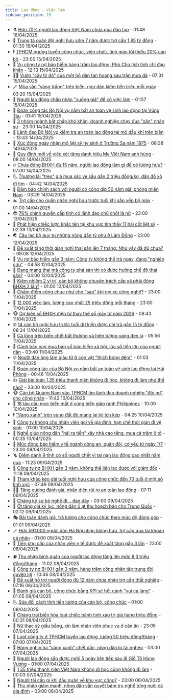```yaml
---
title: Lao động - Việc làm
sidebar_position: 19
---
```


<!-- dantri-lao-dong-viec-lam:START -->
- ⚗️ [Hơn 70% người lao động Việt Nam chưa qua đào tạo](https://dantri.com.vn/lao-dong-viec-lam/hon-70-nguoi-lao-dong-viet-nam-chua-qua-dao-tao-20250415232706014.htm) - 01:48 16/04/2025
- 🙉 [Trung tá quân đội nghỉ hưu sớm 7 năm được trợ cấp 1,85 tỷ đồng](https://dantri.com.vn/lao-dong-viec-lam/trung-ta-quan-doi-nghi-huu-som-7-nam-duoc-tro-cap-185-ty-dong-20250415151912058.htm) - 01:30 16/04/2025
- 🕴 [TPHCM ngưng tuyển công chức, viên chức, tinh giản tối thiểu 20% cán bộ](https://dantri.com.vn/lao-dong-viec-lam/tphcm-ngung-tuyen-cong-chuc-vien-chuc-tinh-gian-toi-thieu-20-can-bo-20250415173026186.htm) - 23:00 15/04/2025
- 🧐 [Vụ công ty nợ bảo hiểm hàng trăm lao động: Phó Chủ tịch tỉnh chỉ đạo khẩn](https://dantri.com.vn/lao-dong-viec-lam/vu-cong-ty-no-bao-hiem-hang-tram-lao-dong-pho-chu-tich-tinh-chi-dao-khan-20250415172040279.htm) - 12:13 15/04/2025
- 🧑‍💻 [Vườn &quot;cây tỷ đô&quot; của một hộ dân tan hoang sau trận mưa đá](https://dantri.com.vn/lao-dong-viec-lam/vuon-cay-ty-do-cua-mot-ho-dan-tan-hoang-sau-tran-mua-da-20250415142200531.htm) - 07:31 15/04/2025
- 🪄 [Mùa săn &quot;vàng trắng&quot; trên biển, ngư dân kiếm tiền triệu mỗi ngày](https://dantri.com.vn/lao-dong-viec-lam/mua-san-vang-trang-tren-bien-ngu-dan-kiem-tien-trieu-moi-ngay-20250415090043729.htm) - 03:20 15/04/2025
- 🦣 [Người lao động chấp nhận &quot;xuống giá&quot; để có việc làm](https://dantri.com.vn/lao-dong-viec-lam/nguoi-lao-dong-chap-nhan-xuong-gia-de-co-viec-lam-20250412112834293.htm) - 01:57 15/04/2025
- 🎡 [Đoàn công tác Bộ Nội vụ nắm bắt an toàn vệ sinh lao động tại Vũng Tàu](https://dantri.com.vn/lao-dong-viec-lam/doan-cong-tac-bo-noi-vu-nam-bat-an-toan-ve-sinh-lao-dong-tai-vung-tau-20250414204427615.htm) - 01:41 15/04/2025
- 🦍 [3 nhóm ngành bất chấp khó khăn, doanh nghiệp chạy đua &quot;săn&quot; nhân sự](https://dantri.com.vn/lao-dong-viec-lam/3-nhom-nganh-bat-chap-kho-khan-doanh-nghiep-chay-dua-san-nhan-su-20250414144842497.htm) - 23:00 14/04/2025
- 🫶 [Lãnh đạo Bộ Nội vụ kiểm tra an toàn lao động tại mỏ dầu khí trên biển](https://dantri.com.vn/lao-dong-viec-lam/lanh-dao-bo-noi-vu-kiem-tra-an-toan-lao-dong-tai-mo-dau-khi-tren-bien-20250414194402462.htm) - 13:43 14/04/2025
- 🥸 [Xúc động ngày nhận mộ liệt sỹ hy sinh ở Trường Sa năm 1975](https://dantri.com.vn/lao-dong-viec-lam/xuc-dong-ngay-nhan-mo-liet-sy-hy-sinh-o-truong-sa-nam-1975-20250414151034936.htm) - 08:38 14/04/2025
- 🎡 [Quy định mới về việc xét tặng danh hiệu Mẹ Việt Nam anh hùng](https://dantri.com.vn/lao-dong-viec-lam/quy-dinh-moi-ve-viec-xet-tang-danh-hieu-me-viet-nam-anh-hung-20250414104548013.htm) - 08:00 14/04/2025
- 🔥 [Chưa đóng BHXH đủ 15 năm, người lao động làm gì để có lương hưu?](https://dantri.com.vn/lao-dong-viec-lam/chua-dong-bhxh-du-15-nam-nguoi-lao-dong-lam-gi-de-co-luong-huu-20250414114414247.htm) - 07:00 14/04/2025
- 🌜 [Thương lái &quot;treo&quot; giá mua xác ve sầu gần 2 triệu đồng/kg, dân đổ xô đi tìm](https://dantri.com.vn/lao-dong-viec-lam/thuong-lai-treo-gia-mua-xac-ve-sau-gan-2-trieu-dongkg-dan-do-xo-di-tim-20250414111304895.htm) - 04:42 14/04/2025
- 🤭 [Đảm bảo chính sách với người có công dịp 50 năm giải phóng miền Nam](https://dantri.com.vn/lao-dong-viec-lam/dam-bao-chinh-sach-voi-nguoi-co-cong-dip-50-nam-giai-phong-mien-nam-20250414101558747.htm) - 03:29 14/04/2025
- 🏊 [Trợ cấp cho quân nhân nghỉ hưu trước tuổi khi sắp xếp bộ máy](https://dantri.com.vn/lao-dong-viec-lam/tro-cap-cho-quan-nhan-nghi-huu-truoc-tuoi-khi-sap-xep-bo-may-20250413063729036.htm) - 01:00 14/04/2025
- 😎 [76% chính quyền cấp tỉnh có lãnh đạo chủ chốt là nữ](https://dantri.com.vn/lao-dong-viec-lam/76-chinh-quyen-cap-tinh-co-lanh-dao-chu-chot-la-nu-20250413151222224.htm) - 23:00 13/04/2025
- 🤖 [Phát hiện chiếc lược khắc tên tại khu vực tìm thấy 11 hài cốt liệt sỹ](https://dantri.com.vn/lao-dong-viec-lam/phat-hien-chiec-luoc-khac-ten-tai-khu-vuc-tim-thay-11-hai-cot-liet-sy-20250412142745435.htm) - 02:39 13/04/2025
- 🌏 [Câu lạc bộ quy tụ những nông dân tỷ phú ở Lâm Đồng](https://dantri.com.vn/lao-dong-viec-lam/cau-lac-bo-quy-tu-nhung-nong-dan-ty-phu-o-lam-dong-20250412152523353.htm) - 23:00 12/04/2025
- 🦏 [Đề xuất tăng thời gian nghỉ thai sản lên 7 tháng: Như vậy đã đủ chưa?](https://dantri.com.vn/lao-dong-viec-lam/de-xuat-tang-thoi-gian-nghi-thai-san-len-7-thang-nhu-vay-da-du-chua-20250412105015153.htm) - 09:08 12/04/2025
- 🤔 [Vụ nợ bảo hiểm gần 3 năm: Công ty không thể trả ngay, đang &quot;nghiên cứu&quot;](https://dantri.com.vn/lao-dong-viec-lam/vu-no-bao-hiem-gan-3-nam-cong-ty-khong-the-tra-ngay-dang-nghien-cuu-20250412112926179.htm) - 04:58 12/04/2025
- 🌮 [Đang mang thai mà công ty phá sản thì có được hưởng chế độ thai sản?](https://dantri.com.vn/lao-dong-viec-lam/dang-mang-thai-ma-cong-ty-pha-san-thi-co-duoc-huong-che-do-thai-san-20250410172102067.htm) - 04:00 12/04/2025
- 💪 [Kiêm nhiệm 2 vị trí, cán bộ không chuyên trách cấp xã phải đóng BHXH 2 lần?](https://dantri.com.vn/lao-dong-viec-lam/kiem-nhiem-2-vi-tri-can-bo-khong-chuyen-trach-cap-xa-phai-dong-bhxh-2-lan-20250410162539476.htm) - 01:00 12/04/2025
- 💪 [Chấm điểm công chức như cho &quot;sao&quot; khi gọi xe công nghệ?](https://dantri.com.vn/lao-dong-viec-lam/cham-diem-cong-chuc-nhu-cho-sao-khi-goi-xe-cong-nghe-20250411183723030.htm) - 23:00 11/04/2025
- 🦒 [12.000 việc làm, lương cao nhất 25 triệu đồng mỗi tháng](https://dantri.com.vn/lao-dong-viec-lam/12000-viec-lam-luong-cao-nhat-25-trieu-dong-moi-thang-20250411154248339.htm) - 23:00 11/04/2025
- 🐵 [Dự kiến sổ BHXH điện tử thay thế sổ giấy từ năm 2026](https://dantri.com.vn/lao-dong-viec-lam/du-kien-so-bhxh-dien-tu-thay-the-so-giay-tu-nam-2026-20250411144937842.htm) - 08:43 11/04/2025
- 🤓 [14 cán bộ nghỉ hưu trước tuổi dự kiến được chi trả gần 15 tỷ đồng](https://dantri.com.vn/lao-dong-viec-lam/14-can-bo-nghi-huu-truoc-tuoi-du-kien-duoc-chi-tra-gan-15-ty-dong-20250411150949701.htm) - 08:34 11/04/2025
- 🧐 [Cá lồng trên biển chết bất thường và hiện tượng váng đen lạ](https://dantri.com.vn/lao-dong-viec-lam/ca-long-tren-bien-chet-bat-thuong-va-hien-tuong-vang-den-la-20250411092118419.htm) - 05:56 11/04/2025
- 💪 [Cảnh báo nạn mua bán sổ bảo hiểm xã hội, lừa số tiền lớn của người dân](https://dantri.com.vn/lao-dong-viec-lam/canh-bao-nan-mua-ban-so-bao-hiem-xa-hoi-lua-so-tien-lon-cua-nguoi-dan-20250410202901523.htm) - 03:40 11/04/2025
- 🤓 [Người đàn ông làm giàu từ 6 con vật &quot;thích bóng đêm&quot;](https://dantri.com.vn/lao-dong-viec-lam/nguoi-dan-ong-lam-giau-tu-6-con-vat-thich-bong-dem-20250410105641906.htm) - 01:03 11/04/2025
- 💯 [Đoàn công tác của Bộ Nội vụ nắm bắt an toàn vệ sinh lao động tại Hải Phòng](https://dantri.com.vn/lao-dong-viec-lam/doan-cong-tac-cua-bo-noi-vu-nam-bat-an-toan-ve-sinh-lao-dong-tai-hai-phong-20250410210600691.htm) - 00:46 11/04/2025
- 👍 [Giải bài toán 1,35 triệu thanh niên không đi học, không đi làm như thế nào?](https://dantri.com.vn/lao-dong-viec-lam/giai-bai-toan-135-trieu-thanh-nien-khong-di-hoc-khong-di-lam-nhu-the-nao-20250409122515201.htm) - 23:00 10/04/2025
- 🐵 [Cán bộ Quảng Nam vào TPHCM tìm lãnh đạo doanh nghiệp &quot;đòi nợ&quot; cho công nhân](https://dantri.com.vn/lao-dong-viec-lam/can-bo-quang-nam-vao-tphcm-tim-lanh-dao-doanh-nghiep-doi-no-cho-cong-nhan-20250410145827927.htm) - 11:42 10/04/2025
- 💂 [18 tàu câu mực biến mất ở vùng biển giáp ranh Philippines](https://dantri.com.vn/lao-dong-viec-lam/18-tau-cau-muc-bien-mat-o-vung-bien-giap-ranh-philippines-20250410142431545.htm) - 10:00 10/04/2025
- 🕴 [&quot;Vàng xanh&quot; trên vùng đất đỏ mang lại lợi ích kép](https://dantri.com.vn/lao-dong-viec-lam/vang-xanh-tren-vung-dat-do-mang-lai-loi-ich-kep-20250410072331011.htm) - 04:25 10/04/2025
- 👀 [Công ty không cho nhân viên gọi về gia đình, hạn chế thời gian đi vệ sinh](https://dantri.com.vn/lao-dong-viec-lam/cong-ty-khong-cho-nhan-vien-goi-ve-gia-dinh-han-che-thoi-gian-di-ve-sinh-20250409173258764.htm) - 01:00 10/04/2025
- 🦄 [Nghề giúp nông dân &quot;hái ra tiền&quot; xây nhà cao tầng, mua cả trăm ô tô](https://dantri.com.vn/lao-dong-viec-lam/nghe-giup-nong-dan-hai-ra-tien-xay-nha-cao-tang-mua-ca-tram-o-to-20250409152549723.htm) - 00:35 10/04/2025
- 🔭 [Mức đóng bảo hiểm y tế ngành công an, quân đội, cơ yếu từ ngày 1/7](https://dantri.com.vn/lao-dong-viec-lam/muc-dong-bao-hiem-y-te-nganh-cong-an-quan-doi-co-yeu-tu-ngay-17-20250409150409012.htm) - 23:00 09/04/2025
- 🪜 [Điểm danh 9 tỉnh có số người chết vì tai nạn lao động cao nhất năm qua](https://dantri.com.vn/lao-dong-viec-lam/diem-danh-9-tinh-co-so-nguoi-chet-vi-tai-nan-lao-dong-cao-nhat-nam-qua-20250409145840721.htm) - 11:23 09/04/2025
- 🌊 [Công ty nợ BHXH gần 3 năm, không thể liên lạc được với giám đốc](https://dantri.com.vn/lao-dong-viec-lam/cong-ty-no-bhxh-gan-3-nam-khong-the-lien-lac-duoc-voi-giam-doc-20250409144430169.htm) - 11:18 09/04/2025
- 💯 [Tham khảo kéo dài tuổi nghỉ hưu của công chức đến 70 tuổi ở một số lĩnh vực](https://dantri.com.vn/noi-vu/tham-khao-keo-dai-tuoi-nghi-huu-cua-cong-chuc-den-70-tuoi-o-mot-so-linh-vuc-20250409141723417.htm) - 07:49 09/04/2025
- 👨‍🏫 [Tăng cường đánh giá, nhận diện rủi ro an toàn lao động](https://dantri.com.vn/lao-dong-viec-lam/tang-cuong-danh-gia-nhan-dien-rui-ro-an-toan-lao-dong-20250409134551883.htm) - 07:11 09/04/2025
- 🙉 [Chàng kỹ sư bỏ nghề đi... đan dây](https://dantri.com.vn/lao-dong-viec-lam/chang-ky-su-bo-nghe-di-dan-day-20250408105238087.htm) - 03:00 09/04/2025
- 🦄 [Ớt tăng giá kỷ lục, nông dân ồ ạt thu hoạch bán cho Trung Quốc](https://dantri.com.vn/lao-dong-viec-lam/ot-tang-gia-ky-luc-nong-dan-o-at-thu-hoach-ban-cho-trung-quoc-20250409083607939.htm) - 02:12 09/04/2025
- 🎭 [Bài toán đánh giá, trả lương cho công chức theo mức độ đóng góp](https://dantri.com.vn/lao-dong-viec-lam/bai-toan-danh-gia-tra-luong-cho-cong-chuc-theo-muc-do-dong-gop-20250409000939886.htm) - 01:01 09/04/2025
- 🪄 [Hơn 591.000 người dân Hà Nội nhận lương hưu, trợ cấp qua tài khoản cá nhân](https://dantri.com.vn/lao-dong-viec-lam/hon-591000-nguoi-dan-ha-noi-nhan-luong-huu-tro-cap-qua-tai-khoan-ca-nhan-20250408220045152.htm) - 01:00 09/04/2025
- 🌁 [Tiền phụ cấp của nhân viên y tế được đề xuất tăng gấp 3 lần](https://dantri.com.vn/lao-dong-viec-lam/tien-phu-cap-cua-nhan-vien-y-te-duoc-de-xuat-tang-gap-3-lan-20250408164709120.htm) - 23:00 08/04/2025
- ⛽️ [Thu nhập bình quân của người lao động tăng lên mức 8,3 triệu đồng/tháng](https://dantri.com.vn/lao-dong-viec-lam/thu-nhap-binh-quan-cua-nguoi-lao-dong-tang-len-muc-83-trieu-dongthang-20250408151620552.htm) - 11:02 08/04/2025
- 🤩 [Công ty nợ BHXH gần 3 năm, hàng trăm công nhân tập trung đòi quyền lợi](https://dantri.com.vn/lao-dong-viec-lam/cong-ty-no-bhxh-gan-3-nam-hang-tram-cong-nhan-tap-trung-doi-quyen-loi-20250408155935402.htm) - 10:46 08/04/2025
- 🌝 [Đề xuất hỗ trợ người đóng đủ 12 năm chưa nhận trợ cấp thất nghiệp](https://dantri.com.vn/lao-dong-viec-lam/de-xuat-ho-tro-nguoi-dong-du-12-nam-chua-nhan-tro-cap-that-nghiep-20250408134830357.htm) - 07:16 08/04/2025
- 🤗 [Đánh giá cán bộ, công chức bằng KPI sẽ hết cảnh &quot;vui cả làng&quot;](https://dantri.com.vn/lao-dong-viec-lam/danh-gia-can-bo-cong-chuc-bang-kpi-se-het-canh-vui-ca-lang-20250408002736891.htm) - 01:05 08/04/2025
- 🌜 [Sửa đổi cách tính tiền lương của cán bộ, công chức](https://dantri.com.vn/noi-vu/sua-doi-cach-tinh-tien-luong-cua-can-bo-cong-chuc-20250405175805422.htm) - 01:00 08/04/2025
- 👀 [Chàng trai biến hóa loạt chiếc bánh tinh xảo trị giá hàng triệu đồng](https://dantri.com.vn/lao-dong-viec-lam/chang-trai-bien-hoa-loat-chiec-banh-tinh-xao-tri-gia-hang-trieu-dong-20250407204009185.htm) - 00:31 08/04/2025
- 🫣 [Nữ thạc sỹ giấu bằng, xin làm nhân viên phục vụ ở căn tin](https://dantri.com.vn/lao-dong-viec-lam/nu-thac-sy-giau-bang-xin-lam-nhan-vien-phuc-vu-o-can-tin-20250405230005170.htm) - 23:05 07/04/2025
- 🧠 [Loạt công ty ở TPHCM tuyển lao động, lương 50 triệu đồng/tháng](https://dantri.com.vn/lao-dong-viec-lam/loat-cong-ty-o-tphcm-tuyen-lao-dong-luong-50-trieu-dongthang-20250406234741718.htm) - 07:00 07/04/2025
- 🎊 [Hàng nghìn ha &quot;vàng xanh&quot; chết dần, nông dân lo tái nghèo](https://dantri.com.vn/lao-dong-viec-lam/hang-nghin-ha-vang-xanh-chet-dan-nong-dan-lo-tai-ngheo-20250406180551404.htm) - 03:00 07/04/2025
- 🧰 [Người lao động sắp được nghỉ 5 ngày liên tiếp sau lễ Giỗ Tổ Hùng Vương](https://dantri.com.vn/lao-dong-viec-lam/nguoi-lao-dong-sap-duoc-nghi-5-ngay-lien-tiep-sau-le-gio-to-hung-vuong-20250406151348637.htm) - 01:00 07/04/2025
- 🐘 [1,35 triệu thanh niên Việt Nam không đi học cũng không đi làm](https://dantri.com.vn/lao-dong-viec-lam/135-trieu-thanh-nien-viet-nam-khong-di-hoc-cung-khong-di-lam-20250406233309845.htm) - 00:03 07/04/2025
- 🥳 [Người tài cần gì khi đầu quân về khu vực công?](https://dantri.com.vn/lao-dong-viec-lam/nguoi-tai-can-gi-khi-dau-quan-ve-khu-vuc-cong-20250405225415342.htm) - 23:00 06/04/2025
- 🐎 [Thu nhập giảm mạnh, nông dân vẫn quyết bám trụ nghề từng nuôi cả gia đình](https://dantri.com.vn/lao-dong-viec-lam/thu-nhap-giam-manh-nong-dan-van-quyet-bam-tru-nghe-tung-nuoi-ca-gia-dinh-20250405091021718.htm) - 03:00 06/04/2025<!-- dantri-lao-dong-viec-lam:END -->
